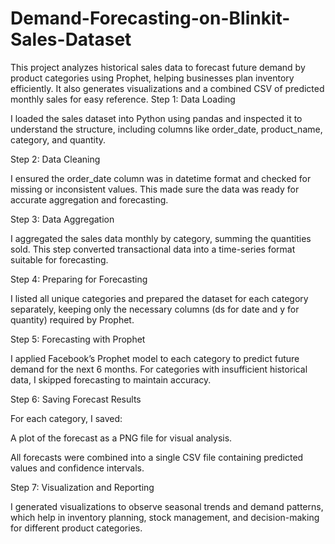 # Demand-Forecasting-on-Blinkit-Sales-Dataset
This project analyzes historical sales data to forecast future demand by product categories using Prophet, helping businesses plan inventory efficiently. It also generates visualizations and a combined CSV of predicted monthly sales for easy reference.
Step 1: Data Loading

I loaded the sales dataset into Python using pandas and inspected it to understand the structure, including columns like order_date, product_name, category, and quantity.

Step 2: Data Cleaning

I ensured the order_date column was in datetime format and checked for missing or inconsistent values. This made sure the data was ready for accurate aggregation and forecasting.

Step 3: Data Aggregation

I aggregated the sales data monthly by category, summing the quantities sold. This step converted transactional data into a time-series format suitable for forecasting.

Step 4: Preparing for Forecasting

I listed all unique categories and prepared the dataset for each category separately, keeping only the necessary columns (ds for date and y for quantity) required by Prophet.

Step 5: Forecasting with Prophet

I applied Facebook’s Prophet model to each category to predict future demand for the next 6 months. For categories with insufficient historical data, I skipped forecasting to maintain accuracy.

Step 6: Saving Forecast Results

For each category, I saved:

A plot of the forecast as a PNG file for visual analysis.

All forecasts were combined into a single CSV file containing predicted values and confidence intervals.

Step 7: Visualization and Reporting

I generated visualizations to observe seasonal trends and demand patterns, which help in inventory planning, stock management, and decision-making for different product categories.
